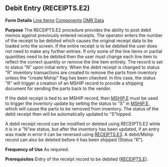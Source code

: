## Debit Entry (RECEIPTS.E2)
<PageHeader />

**Form Details**
[Line Items](../RECEIPTS-E2-1/README.md)
[Components](../RECEIPTS-E2-2/README.md)
[DMR Data](../RECEIPTS-E2-3/README.md)

**Purpose**
The RECEIPTS.E2 procedure provides the ability to post debit memos against
previously entered receipts. The operator enters the number of the receipt to
be debited which causes the original receipt data to be loaded onto the
screen. If the entire receipt is to be debited the user does not need to make
any further entries. If only some of the line items or partial quantities need
to be debited then the user must change each line item to reflect the correct
quantity or remove the line item entirely. The record is set to status "N"
upon initial entry. When the debit receipt is changed to status "R" inventory
transactions are created to remove the parts from inventory unless the "create
Mship" flag has been checked. In this case, the status "R" will trigger a
creation of an MSHIP record to provide a shipping document for sending the
parts back to the vendor.

If the debit receipt is tied to an MSHIP record, then [MSHIP.E](../MSHIP-E/README.md)
must be used to trigger the inventory update by setting the status to "S" in
[MSHIP.E](../MSHIP-E/README.md), which will cause the parts to be removed from
inventory. The status of the debit receipt then will be automatically updated
to "S"hipped.

A debit receipt record can be modified or deleted using RECEIPTS.E2 while it
is in a "N"ew status, but after the inventory has been updated, if an entry
was made in error it can be reversed using [RECEIPTS.E3](../RECEIPTS-E3/README.md). A
debit/Mship record can also be deleted before it has been shipped (Status
"R").

**Frequency of Use**
As required.

**Prerequisites**
Entry of the receipt record to be debited ([RECEIPTS.E](../RECEIPTS-E/README.md)).

<badge text= "Version 8.10.57 " vertical="middle" />

<PageFooter />
